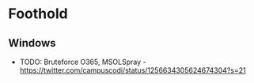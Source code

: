 # Foothold

## Windows

* TODO: Bruteforce O365, MSOLSpray - https://twitter.com/campuscodi/status/1256634305624674304?s=21